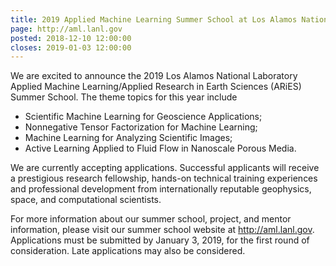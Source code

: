 ```yaml
---
title: 2019 Applied Machine Learning Summer School at Los Alamos National Laboratory
page: http://aml.lanl.gov
posted: 2018-12-10 12:00:00
closes: 2019-01-03 12:00:00
---
```


We are excited to announce the 2019 Los Alamos National Laboratory Applied Machine Learning/Applied Research in Earth Sciences (ARiES) Summer School. The theme topics for this year include

- Scientific Machine Learning for Geoscience Applications;  
- Nonnegative Tensor Factorization for Machine Learning;  
- Machine Learning for Analyzing Scientific Images;  
- Active Learning Applied to Fluid Flow in Nanoscale Porous Media.

We are currently accepting applications. Successful applicants will receive a prestigious research fellowship, hands-on technical training experiences and professional development from internationally reputable geophysics, space, and computational scientists.

For more information about our summer school, project, and mentor information, please visit our summer school website at <http://aml.lanl.gov>. Applications must be submitted by January 3, 2019, for the first round of consideration. Late applications may also be considered.